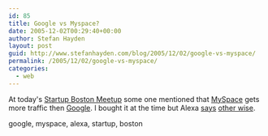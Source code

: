 ```yaml
---
id: 85
title: Google vs Myspace?
date: 2005-12-02T00:29:40+00:00
author: Stefan Hayden
layout: post
guid: http://www.stefanhayden.com/blog/2005/12/02/google-vs-myspace/
permalink: /2005/12/02/google-vs-myspace/
categories:
  - web
---
```

At today's <a href="http://wiki.ycombinator.com/Meetup_Boston">Startup Boston Meetup</a> some one mentioned that <a href="http://www.myspace.com">MySpace</a> gets more traffic then <a href="http://www.google.com">Google</a>. I bought it at the time but Alexa <a href="http://www.alexa.com/data/details/traffic_details?q=myspace&url=http://www.myspace.com/">says</a> <a href="http://www.alexa.com/data/details/traffic_details?q=&url=www.google.com/">other wise</a>.

<tags>google, myspace, alexa, startup, boston</tags>